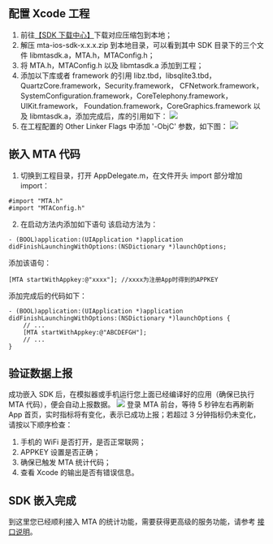 ## 配置 Xcode 工程
1. 前往[【SDK 下载中心】](http://mta.qq.com/mta/ctr_index/download)下载对应压缩包到本地；
2. 解压 mta-ios-sdk-x.x.x.zip 到本地目录，可以看到其中 SDK 目录下的三个文件 libmtasdk.a，MTA.h，MTAConfig.h；
3. 将 MTA.h，MTAConfig.h 以及 libmtasdk.a 添加到工程；
4. 添加以下库或者 framework 的引用 libz.tbd，libsqlite3.tbd，QuartzCore.framework，Security.framework， CFNetwork.framework，SystemConfiguration.framework，CoreTelephony.framework[]()，UIKit.framework， Foundation.framework，CoreGraphics.framework 以及 libmtasdk.a，添加完成后，库的引用如下：
![](//mc.qcloudimg.com/static/img/2cbe5ee05515acbff5c3e05e98d777a9/image.png)
5. 在工程配置的 Other Linker Flags 中添加 '-ObjC' 参数，如下图：
![](//mc.qcloudimg.com/static/img/dbd8742a715f2e1b414b731b6b28743b/image.png)

## 嵌入 MTA 代码
1. 切换到工程目录，打开 AppDelegate.m，在文件开头 import 部分增加 import：
```
#import "MTA.h"
#import "MTAConfig.h"
```
2. 在启动方法内添加如下语句
该启动方法为：

```
- (BOOL)application:(UIApplication *)application
didFinishLaunchingWithOptions:(NSDictionary *)launchOptions;
```
添加该语句：

```
[MTA startWithAppkey:@"xxxx"]; //xxxx为注册App时得到的APPKEY
```
添加完成后的代码如下：

```
- (BOOL)application:(UIApplication *)application
didFinishLaunchingWithOptions:(NSDictionary *)launchOptions {
    // ...
    [MTA startWithAppkey:@"ABCDEFGH"];
    // ...
}
```

## 验证数据上报
成功嵌入 SDK 后，在模拟器或手机运行您上面已经编译好的应用（确保已执行 MTA 代码），便会自动上报数据。
![](//mc.qcloudimg.com/static/img/4b864a1a4a7a2cfbb70e73a86a30fef3/image.png)
登录 MTA 前台，等待 5 秒钟左右再刷新 App 首页，实时指标将有变化，表示已成功上报；若超过 3 分钟指标仍未变化，请按以下顺序检查：
1. 手机的 WiFi 是否打开，是否正常联网；
2. APPKEY 设置是否正确；
3. 确保已触发 MTA 统计代码；
4. 查看 Xcode 的输出是否有错误信息。

## SDK 嵌入完成
到这里您已经顺利接入 MTA 的统计功能，需要获得更高级的服务功能，请参考 [接口说明](https://cloud.tencent.com/document/product/549/12859)。
